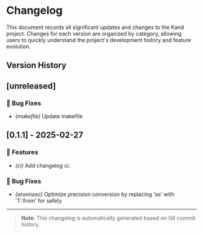 # Changelog

This document records all significant updates and changes to the Kand project. Changes for each version are organized by category, allowing users to quickly understand the project's development history and feature evolution.

## Version History

## [unreleased]

### 🐛 Bug Fixes

- *(makefile)* Update makefile

## [0.1.1] - 2025-02-27

### 🚀 Features

- *(ci)* Add changelog ci.

### 🐛 Bug Fixes

- *(aroonosc)* Optimize precision conversion by replacing 'as' with 'T::from' for safety

---

> **Note**: This changelog is automatically generated based on Git commit history.

